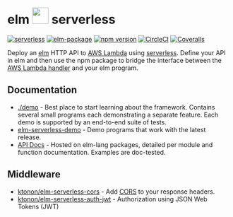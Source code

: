 # elm <img src="https://raw.githubusercontent.com/ktonon/elm-serverless/master/es-logo-small.png" width="37"> serverless

[![serverless](http://public.serverless.com/badges/v3.svg)](http://www.serverless.com)
[![elm-package](https://img.shields.io/badge/elm-4.0.1-blue.svg)](http://package.elm-lang.org/packages/ktonon/elm-serverless/latest)
[![npm version](https://img.shields.io/npm/v/elm-serverless.svg)](https://www.npmjs.com/package/elm-serverless)
[![CircleCI](https://img.shields.io/circleci/project/github/ktonon/elm-serverless/master.svg)](https://circleci.com/gh/ktonon/elm-serverless)
[![Coveralls](https://img.shields.io/coveralls/ktonon/elm-serverless.svg?label=coverage%3Ajs)](https://coveralls.io/github/ktonon/elm-serverless)

Deploy an [elm][] HTTP API to [AWS Lambda][] using [serverless][]. Define your API in elm and then use the npm package to bridge the interface between the [AWS Lambda handler][] and your elm program.


## Documentation

* [./demo][] - Best place to start learning about the framework. Contains several small programs each demonstrating a separate feature. Each demo is supported by an end-to-end suite of tests.
* [elm-serverless-demo][] - Demo programs that work with the latest release.
* [API Docs][] - Hosted on elm-lang packages, detailed per module and function documentation. Examples are doc-tested.

## Middleware

* [ktonon/elm-serverless-cors][] - Add [CORS][] to your response headers.
* [ktonon/elm-serverless-auth-jwt][] - Authorization using JSON Web Tokens (JWT)

[API Docs]:http://package.elm-lang.org/packages/ktonon/elm-serverless/latest/Serverless
[./demo]:https://github.com/ktonon/elm-serverless/blob/master/demo
[AWS Lambda handler]:http://docs.aws.amazon.com/lambda/latest/dg/nodejs-prog-model-handler.html
[AWS Lambda]:https://aws.amazon.com/lambda
[CORS]:https://en.wikipedia.org/wiki/Cross-origin_resource_sharing
[elm-serverless-demo]:https://github.com/ktonon/elm-serverless-demo
[elm]:http://elm-lang.org/
[ktonon/elm-serverless-cors]:https://github.com/ktonon/elm-serverless-cors
[ktonon/elm-serverless-auth-jwt]:https://github.com/ktonon/elm-serverless-auth-jwt
[serverless]:https://serverless.com/
